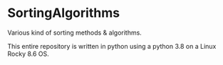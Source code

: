 # SortingAlgorithms
Various kind of sorting methods &amp; algorithms.

This entire repository is written in python using a python 3.8 on a Linux Rocky 8.6 OS.
